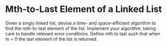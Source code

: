 # Mth-to-Last Element of a Linked List

Given a singly linked list, devise a time- and space-efficient algorithm to find the mth-to-last element of the list. Implement your algorithm, taking care to handle relevant error conditions. Define mth to last such that when m = 0 the last element of the list is returned.